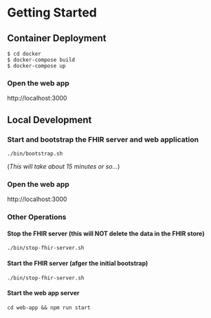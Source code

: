 # Getting Started

## Container Deployment

```
$ cd docker
$ docker-compose build
$ docker-compose up
```

### Open the web app
http://localhost:3000

## Local Development

### Start and bootstrap the FHIR server and web application

```./bin/bootstrap.sh```

(_This will take about 15 minutes or so..._)

### Open the web app
http://localhost:3000

### Other Operations

#### Stop the FHIR server (this will NOT delete the data in the FHIR store)
```./bin/stop-fhir-server.sh```

#### Start the FHIR server (afger the initial bootstrap)
```./bin/stop-fhir-server.sh```

#### Start the web app server
```cd web-app && npm run start```
